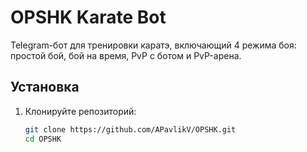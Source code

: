 # OPSHK Karate Bot

Telegram-бот для тренировки каратэ, включающий 4 режима боя: простой бой, бой на время, PvP с ботом и PvP-арена.

## Установка

1. Клонируйте репозиторий:
   ```bash
   git clone https://github.com/APavlikV/OPSHK.git
   cd OPSHK
